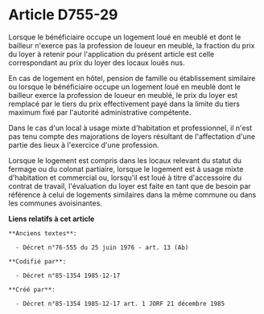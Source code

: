 # Article D755-29

Lorsque le bénéficiaire occupe un logement loué en meublé et dont le bailleur n'exerce pas la profession de loueur en meublé,
la fraction du prix du loyer à retenir pour l'application du présent article est celle correspondant au prix du loyer des
locaux loués nus. 

En cas de logement en hôtel, pension de famille ou établissement similaire ou lorsque le bénéficiaire occupe un logement loué
en meublé dont le bailleur exerce la profession de loueur en meublé, le prix du loyer est remplacé par le tiers du prix
effectivement payé dans la limite du tiers maximum fixé par l'autorité administrative compétente. 

Dans le cas d'un local à usage mixte d'habitation et professionnel, il n'est pas tenu compte des majorations de loyers
résultant de l'affectation d'une partie des lieux à l'exercice d'une profession. 

Lorsque le logement est compris dans les locaux relevant du statut du fermage ou du colonat partiaire, lorsque le logement
est à usage mixte d'habitation et commercial ou, lorsqu'il est loué à titre d'accessoire du contrat de travail, l'évaluation
du loyer est faite en tant que de besoin par référence à celui de logements similaires dans la même commune ou dans les
communes avoisinantes.

**Liens relatifs à cet article**

	**Anciens textes**:

	  - Décret n°76-555 du 25 juin 1976 - art. 13 (Ab)

	**Codifié par**:

	  - Décret n°85-1354 1985-12-17

	**Créé par**:

	  - Décret n°85-1354 1985-12-17 art. 1 JORF 21 décembre 1985
